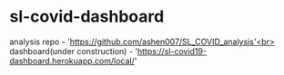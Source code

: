 # sl-covid-dashboard

analysis repo - 'https://github.com/ashen007/SL_COVID_analysis'<br>
dashboard(under construction) - 'https://sl-covid19-dashboard.herokuapp.com/local/'
